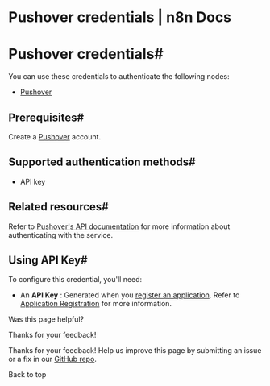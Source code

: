 # Pushover credentials | n8n Docs

[ ](https://github.com/n8n-io/n8n-docs/edit/main/docs/integrations/builtin/credentials/pushover.md "Edit this page")

# Pushover credentials#

You can use these credentials to authenticate the following nodes:

  * [Pushover](../../app-nodes/n8n-nodes-base.pushover/)

## Prerequisites#

Create a [Pushover](https://pushover.net) account.

## Supported authentication methods#

  * API key

## Related resources#

Refer to [Pushover's API documentation](https://pushover.net/api) for more information about authenticating with the service.

## Using API Key#

To configure this credential, you'll need:

  * An **API Key** : Generated when you [register an application](https://pushover.net/apps/build). Refer to [Application Registration](https://pushover.net/api#registration) for more information.

Was this page helpful? 

Thanks for your feedback! 

Thanks for your feedback! Help us improve this page by submitting an issue or a fix in our [GitHub repo](https://github.com/n8n-io/n8n-docs). 

Back to top